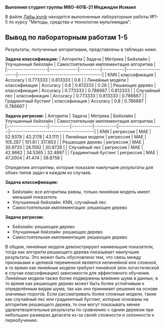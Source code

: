 **Выполнил студент группы М8О-401Б-21 Меджидли Исмаил**


В файле [Лабы.ipynb](https://github.com/imedzhidli/Multimedia/Лабы.ipynb) находятся выполненные лабораторные работы №1-5 по курсу "Методы, средства и технологии мультимедиа".

## Вывод по лабораторным работам 1-5

Результаты, полученные алгоритмами, представлены в таблицах ниже.

**Задача классификации:**
| Алгоритм            | Задача        | Метрика   |   Бейзлайн |   Улучшенный бейзлайн |   Самостоятельная имплементация алгоритма |
|:--------------------|:--------------|:----------|-----------:|----------------------:|------------------------------------------:|
| KNN                 | классификация | Accuracy  |   0.773333 |              0.813333 |                                  0.8      |
| Линейные модели     | классификация | Accuracy  |   0.6      |              0.613333 |                                  0.28     |
| Решающее дерево     | классификация | Accuracy  |   0.773333 |              0.786667 |                                  0.813333 |
| Случайный лес       | классификация | Accuracy  |   0.773333 |              0.813333 |                                  0.786667 |
| Градиентный бустинг | классификация | Accuracy  |   0.8      |              0.786667 |                                  0.786667 |


**Задача регресии:**
| Алгоритм            | Задача    | Метрика   |   Бейзлайн |   Улучшенный бейзлайн |   Самостоятельная имплементация алгоритма |
|:--------------------|:----------|:----------|-----------:|----------------------:|------------------------------------------:|
| KNN                 | регрессия | MAE       |    52.9378 |               43.2178 |                                   43.1111 |
| Линейные модели     | регрессия | MAE       |   105.287  |              101.81   |                                  317.653  |
| Решающее дерево     | регрессия | MAE       |    30.9733 |               26.1592 |                                   30.9726 |
| Случайный лес       | регрессия | MAE       |    42.9662 |               34.5365 |                                   32.4897 |
| Градиентный бустинг | регрессия | MAE       |    47.2004 |               41.474  |                                   38.8758 |

Определим алгоритмы, которые показали наилучшие результаты для обоих типов задач в каждом из случаев.

**Задача классификации:**

*   Бейзлайн: все алгоритмы равны, только линейная модель имеет меньший показатель
*   Улучшенный бейзлайн: KNN, случайный лес
*   Самостоятельная имплементация: решающее дерево

**Задача регресии:**

*   Бейзлайн: решающее дерево
*   Улучшенный бейзлайн: решающее дерево
*   Самостоятельная имплементация: решающее дерево


В общем, линейные модели демонстрируют наименьшие показатели, тогда как алгоритм решающего дерева показывает наилучшие результаты. Это может быть обусловлено тем, что связь между признаками и целевой переменной является нелинейной или сложной, в то время как линейные модели требуют линейной (или логистической в случае классификации) зависимости для эффективного обучения. Линейные модели также более подвержены влиянию шума в данных, в то время как решающее дерево может быть более устойчивым к определённым видам шума, так как оно принимает решения на основе значимых порогов. Если рассматривать более сложные модели, такие как случайный лес или градиентный бустинг, которые основаны на алгоритме решающего дерева, то они могут показывать менее удовлетворительные результаты по сравнению с одним деревом при небольших размерах датасета из-за своей сложности и склонности к переобучению.
